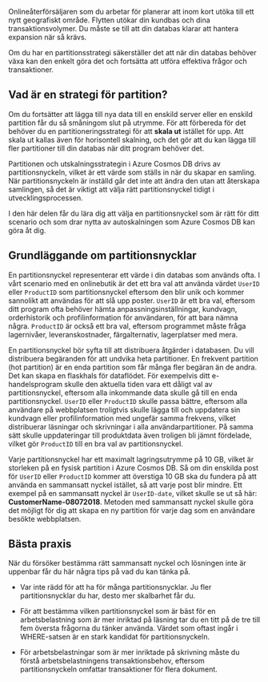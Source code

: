 Onlineåterförsäljaren som du arbetar för planerar att inom kort utöka till ett nytt geografiskt område. Flytten utökar din kundbas och dina transaktionsvolymer. Du måste se till att din databas klarar att hantera expansion när så krävs.

Om du har en partitionsstrategi säkerställer det att när din databas behöver växa kan den enkelt göra det och fortsätta att utföra effektiva frågor och transaktioner.

## <a name="what-is-a-partition-strategy"></a>Vad är en strategi för partition?

Om du fortsätter att lägga till nya data till en enskild server eller en enskild partition får du så småningom slut på utrymme. För att förbereda för det behöver du en partitioneringsstrategi för att **skala ut** istället för upp. Att skala ut kallas även för horisontell skalning, och det gör att du kan lägga till fler partitioner till din databas när ditt program behöver det.

Partitionen och utskalningsstrategin i Azure Cosmos DB drivs av partitionsnyckeln, vilket är ett värde som ställs in när du skapar en samling. När partitionsnyckeln är inställd går det inte att ändra den utan att återskapa samlingen, så det är viktigt att välja rätt partitionsnyckel tidigt i utvecklingsprocessen.  

I den här delen får du lära dig att välja en partitionsnyckel som är rätt för ditt scenario och som drar nytta av autoskalningen som Azure Cosmos DB kan göra åt dig.

## <a name="partition-key-basics"></a>Grundläggande om partitionsnycklar

En partitionsnyckel representerar ett värde i din databas som används ofta. I vårt scenario med en onlinebutik är det ett bra val att använda värdet `UserID` eller `ProductID` som partitionsnyckel eftersom den blir unik och kommer sannolikt att användas för att slå upp poster. `UserID` är ett bra val, eftersom ditt program ofta behöver hämta anpassningsinställningar, kundvagn, orderhistorik och profilinformation för användaren, för att bara nämna några. `ProductID` är också ett bra val, eftersom programmet måste fråga lagernivåer, leveranskostnader, färgalternativ, lagerplatser med mera.

En partitionsnyckel bör syfta till att distribuera åtgärder i databasen. Du vill distribuera begäranden för att undvika heta partitioner. En frekvent partition (hot partition) är en enda partition som får många fler begäran än de andra. Det kan skapa en flaskhals för dataflödet. För exempelvis ditt e-handelsprogram skulle den aktuella tiden vara ett dåligt val av partitionsnyckel, eftersom alla inkommande data skulle gå till en enda partitionsnyckel. `UserID` eller `ProductID` skulle passa bättre, eftersom alla användare på webbplatsen troligtvis skulle lägga till och uppdatera sin kundvagn eller profilinformation med ungefär samma frekvens, vilket distribuerar läsningar och skrivningar i alla användarpartitioner. På samma sätt skulle uppdateringar till produktdata även troligen bli jämnt fördelade, vilket gör `ProductID` till en bra val av partitionsnyckel.

Varje partitionsnyckel har ett maximalt lagringsutrymme på 10 GB, vilket är storleken på en fysisk partition i Azure Cosmos DB. Så om din enskilda post för `UserID` eller `ProductID` kommer att överstiga 10 GB ska du fundera på att använda en sammansatt nyckel istället, så att varje post blir mindre. Ett exempel på en sammansatt nyckel är `UserID-date`, vilket skulle se ut så här: **CustomerName-08072018**. Metoden med sammansatt nyckel skulle göra det möjligt för dig att skapa en ny partition för varje dag som en användare besökte webbplatsen.

## <a name="best-practices"></a>Bästa praxis

När du försöker bestämma rätt sammansatt nyckel och lösningen inte är uppenbar får du här några tips på vad du kan tänka på.

* Var inte rädd för att ha för många partitionsnycklar. Ju fler partitionsnycklar du har, desto mer skalbarhet får du.

* För att bestämma vilken partitionsnyckel som är bäst för en arbetsbelastning som är mer inriktad på läsning tar du en titt på de tre till fem översta frågorna du tänker använda. Värdet som oftast ingår i WHERE-satsen är en stark kandidat för partitionsnyckeln.

* För arbetsbelastningar som är mer inriktade på skrivning måste du förstå arbetsbelastningens transaktionsbehov, eftersom partitionsnyckeln omfattar transaktioner för flera dokument.
